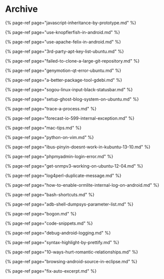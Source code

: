# Archive

{% page-ref page="javascript-inheritance-by-prototype.md" %}

{% page-ref page="use-knopflerfish-in-android.md" %}

{% page-ref page="use-apache-felix-in-android.md" %}

{% page-ref page="3rd-party-apt-key-list-ubuntu.md" %}

{% page-ref page="failed-to-clone-a-large-git-repository.md" %}

{% page-ref page="genymotion-qt-error-ubuntu.md" %}

{% page-ref page="a-better-package-tool-gdebi.md" %}

{% page-ref page="sogou-linux-input-black-statusbar.md" %}

{% page-ref page="setup-ghost-blog-system-on-ubuntu.md" %}

{% page-ref page="trace-a-process.md" %}

{% page-ref page="forecast-io-599-internal-exception.md" %}

{% page-ref page="mac-tips.md" %}

{% page-ref page="python-on-vim.md" %}

{% page-ref page="ibus-pinyin-doesnt-work-in-kubuntu-13-10.md" %}

{% page-ref page="phpmyadmin-login-error.md" %}

{% page-ref page="get-snmpv3-working-on-ubuntu-12-04.md" %}

{% page-ref page="log4perl-duplicate-message.md" %}

{% page-ref page="how-to-enable-ormlite-internal-log-on-android.md" %}

{% page-ref page="bash-shortcuts.md" %}

{% page-ref page="adb-shell-dumpsys-parameter-list.md" %}

{% page-ref page="bogon.md" %}

{% page-ref page="code-snippets.md" %}

{% page-ref page="debug-android-logging.md" %}

{% page-ref page="syntax-highlight-by-prettify.md" %}

{% page-ref page="10-ways-hurt-romantic-relationships.md" %}

{% page-ref page="browsing-android-source-in-eclipse.md" %}

{% page-ref page="fix-auto-excerpt.md" %}

